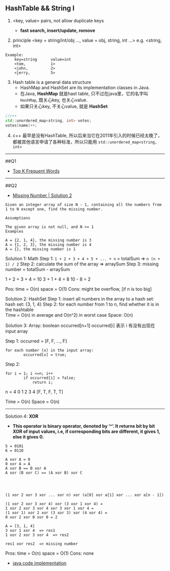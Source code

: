 ## HashTable && String I

1. <key, value> pairs, not allow duplicate keys
   - **fast search, insert/update, romove**

2. principle <key = string/int/obj ...,  value = obj, string, int ...> e.g. <string, int>

```
Example:
    key=string      value=int
    <tom,           1>
    <john,          2>
    <jerry,         5>
```


3. Hash table is a general data structure
    - HashMap and HashSet are its implementation classes in Java.
    - 在Java, **HashMap** 就是hast table, 只不过在java里，它的名字叫 `HashMap`, 既关心key, 也关心value.
    - 如果只关心key, 不关心value, 就是 **HashSet**


```cpp
//c++
std::unordered_map<string, int> votes;  
votes[name]++;
```

4. c++ 最早是没有HashTable, 所以后来当它在2011年引入的时候已经太晚了，都被其他语言申请了各种标准，所以只能用 `std::unordered_map<string, int>`


---

##Q1 

- [Top K Frequent Words](https://novemberfall.github.io/LeetCode-NoteBook/#/m7/topKfreq)


---

##Q2

- [Missing Number | Solution 2](https://novemberfall.github.io/LeetCode-NoteBook/#/ch7/misssingNum)

```
Given an integer array of size N - 1, containing all the numbers from 1 to N except one, find the missing number.

Assumptions

The given array is not null, and N >= 1
Examples

A = {2, 1, 4}, the missing number is 3
A = {1, 2, 3}, the missing number is 4
A = {}, the missing number is 1
```

Solution 1: Math
Step 1:  `1 + 2 + 3 + 4 + 5 + ... + n` = totalSum  => `n (n + 1) / 2`
Step 2:  calculate the sum of the array => arraySum
Step 3:  missing number = totalSum - arraySum

1 + 2 + 3 + 4 = 10
3 + 1 + 4 = 8
10 - 8 = 2

Pos: time = O(n)     space = O(1)
Cons: might be overflow,    [if n is too big]



Solution 2: HashSet
Step 1: insert all numbers in the array to a hash set:
        hash set: {3, 1, 4}
Step 2: for each number from 1 to n, find whether it is in the hashtable        
Time = O(n) in average and O(n^2) in worst case
Space: O(n)




Solution 3: 
Array: boolean occurred[n+1]
occurred[i] 表示 i 有没有出现在input array

Step 1:
occurred = [F, F, ..., F]
```
for each number (x) in the input array:
        occurred[x] = true;
```

Step 2:
```
for i = 1; i <=n; i++
        if occurred[i] = false;
            return i;
```

n = 4
 0   1   2   3   4
[F,  T,  F,  T,  T]

Time = O(n)
Space = O(n)

---

Solution 4: **XOR**

- **This operator is binary operator, denoted by ‘^’. It returns bit by bit XOR of input values, i.e, if corresponding bits are different, it gives 1, else it gives 0.**


```
5 = 0101
6 = 0110

A xor A = 0
0 xor A = A
A xor B == B xor A
A xor (B xor C) == (A xor B) xor C




(1 xor 2 xor 3 xor ... xor n) xor (a[0] xor a[1] xor ... xor a[n - 1])

(1 xor 2 xor 3 xor 4) xor (3 xor 1 xor 4) = 
1 xor 2 xor 3 xor 4 xor 3 xor 1 xor 4 = 
(1 xor 1) xor 2 xor (3 xor 3) xor (4 xor 4) = 
0 xor 2 xor 0 xor 0 = 2
```





```
A = [3, 1, 4]
3 xor 1 xor 4  => res1
1 xor 2 xor 3 xor 4  => res2

res1 xor res2  => missing number
```

Pros: time = O(n)  space = O(1)
Cons: none

- [java code implementation](https://novemberfall.github.io/LeetCode-NoteBook/#/Bit/miss)